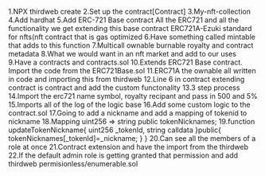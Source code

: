 1.NPX thirdweb create
2.Set up the contract[Contract]
3.My-nft-collection
4.Add hardhat 
5.Add ERC-721 Base contract
All the ERC721 and all the functionality we get extending this base contract
ERC721A-Ezuki standard for nfts(nft contract that is gas optimized
6.Have something called mintable that adds to this function
7.Multicall ownable burnable royalty and contract metadata
8.What we would want in an nft market and add to our uses
9.Have a contracts and contracts.sol
10.Extends ERC721 Base contract. Import the code from the ERC721Base.sol
11.ERC71A the ownable all written in code and importing this from thirdweb
12.Line 6 in contract extending contract is contract and add the custom functonality
13.3 step process
14.Import the erc721 name symbol, royalty recipant and pass in 500 and 5%
15.Imports all of the log of the logic base
16.Add some custom logic to the contract.sol
17.Going to add a nickname and add a mapping of tokenid to nickname
18.Mapping uint256 => string public tokenNicknames;
19.function updateTokenNickname{
  uint256 _tokenId,
  string calldata
}public{
  tokenNicknames[_tokenId]=_nickname;
}
}
20.Can see all the members of a role at once
21.Contract extension and have the import from the thirdweb
22.If the default admin role is getting granted that permission and add thirdweb permisionless/enumerable.sol
